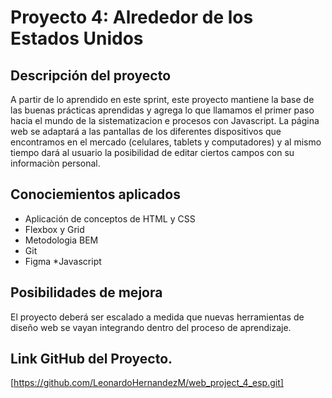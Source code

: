 # Proyecto 4: Alrededor de los Estados Unidos

## Descripción del proyecto    

A partir de lo aprendido en este sprint, este proyecto mantiene la base de las buenas prácticas aprendidas y agrega lo que llamamos el primer paso hacia el
mundo de la sistematizacion e procesos con Javascript. La página web se adaptará a las pantallas de los diferentes dispositivos que encontramos en el mercado (celulares, tablets y computadores) y al mismo tiempo dará al usuario la posibilidad
de editar ciertos campos con su informaciòn personal.

## Conociemientos aplicados

* Aplicación de conceptos de HTML y CSS
* Flexbox y Grid
* Metodologia BEM
* Git
* Figma
*Javascript

## Posibilidades de mejora

El proyecto deberá ser escalado a medida que nuevas herramientas de diseño web se vayan integrando dentro del
proceso de aprendizaje.

## Link GitHub del Proyecto.

[https://github.com/LeonardoHernandezM/web_project_4_esp.git]


